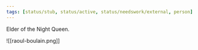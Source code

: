 ```yaml
---
tags: [status/stub, status/active, status/needswork/external, person]
---
```


Elder of the Night Queen.

![[raoul-boulain.png]]